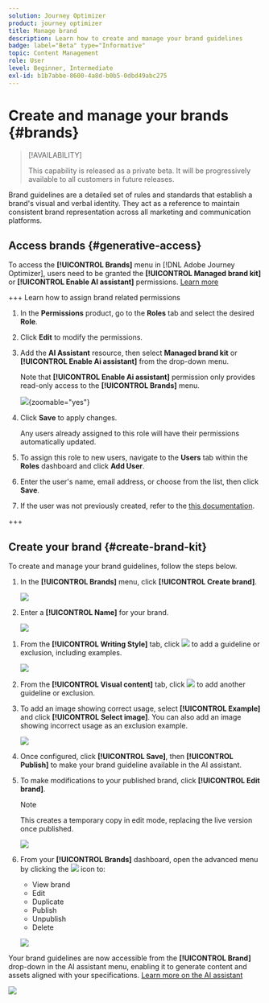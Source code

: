 ```yaml
---
solution: Journey Optimizer
product: journey optimizer
title: Manage brand
description: Learn how to create and manage your brand guidelines
badge: label="Beta" type="Informative"
topic: Content Management
role: User
level: Beginner, Intermediate
exl-id: b1b7abbe-8600-4a8d-b0b5-0dbd49abc275
---
```

# Create and manage your brands {#brands}

>[!AVAILABILITY]
>
>This capability is released as a private beta. It will be progressively available to all customers in future releases.

Brand guidelines are a detailed set of rules and standards that establish a brand's visual and verbal identity. They act as a reference to maintain consistent brand representation across all marketing and communication platforms.

<!--Upload feature currently behind feature flag--

In [!DNL Journey Optimizer], you now have the option to manually input and organize your brand details or upload brand guideline documents for automatic information extraction.-->

## Access brands {#generative-access}

To access the **[!UICONTROL Brands]** menu in [!DNL Adobe Journey Optimizer], users need to be granted the **[!UICONTROL Managed brand kit]** or **[!UICONTROL Enable AI assistant]** permissions. [Learn more](../administration/permissions.md)

+++  Learn how to assign brand related permissions

1. In the **Permissions** product, go to the **Roles** tab and select the desired **Role**.

1. Click **Edit** to modify the permissions.

1. Add the **AI Assistant** resource, then select **Managed brand kit** or **[!UICONTROL Enable Ai assistant]** from the drop-down menu. 

    Note that **[!UICONTROL Enable Ai assistant]** permission only provides read-only access to the **[!UICONTROL Brands]** menu.

    ![](assets/brands-permission.png){zoomable="yes"}

1. Click **Save** to apply changes.

    Any users already assigned to this role will have their permissions automatically updated.

1. To assign this role to new users, navigate to the **Users** tab within the **Roles** dashboard and click **Add User**.

1. Enter the user's name, email address, or choose from the list, then click **Save**.

1. If the user was not previously created, refer to the [this documentation](https://experienceleague.adobe.com/en/docs/experience-platform/access-control/abac/permissions-ui/users).

+++

## Create your brand {#create-brand-kit}

To create and manage your brand guidelines, follow the steps below.

<!--Upload feature currently behind feature flag--

To create and manage your Brand guideline, you can either enter the details yourself, or upload your brand guidelines document to have the information extracted automatically:-->

1. In the **[!UICONTROL Brands]** menu, click **[!UICONTROL Create brand]**.

    ![](assets/brands-1.png)

1. Enter a **[!UICONTROL Name]** for your brand<!--and a **[!UICONTROL Description]** to your brand guideline-->.

    ![](assets/brands-2-temp.png)

<!--Upload feature currently behind feature flag so hidden from doc - should be available again by EOM (Feb)--

1. Drag and drop or select your file to upload your brand guidelines and extract automatically relevant brand information. Click **[!UICONTROL Create brand]**.

    The information extraction process now begins. Note that it may take several minutes to complete.

    ![](assets/brands-2.png)

1. Your Content and visual creation standards are now automatically populated. Browse through the different tabs to adapt the information as needed.

-->

1. From the **[!UICONTROL Writing Style]** tab, click ![](assets/do-not-localize/Smock_Add_18_N.svg) to add a guideline or exclusion, including examples.

    ![](assets/brands-3.png)

1. From the **[!UICONTROL Visual content]** tab, click ![](assets/do-not-localize/Smock_Add_18_N.svg) to add another guideline or exclusion. 

1. To add an image showing correct usage, select **[!UICONTROL Example]** and click **[!UICONTROL Select image]**. You can also add an image showing incorrect usage as an exclusion example.

    ![](assets/brands-4.png)

1. Once configured, click **[!UICONTROL Save]**, then **[!UICONTROL Publish]** to make your brand guideline available in the AI assistant.

1. To make modifications to your published brand, click **[!UICONTROL Edit brand]**. 

    >[!NOTE]
    >
    >This creates a temporary copy in edit mode, replacing the live version once published.

    ![](assets/brands-8.png)

1. From your **[!UICONTROL Brands]** dashboard, open the advanced menu by clicking the ![](assets/do-not-localize/Smock_More_18_N.svg) icon to: 

    * View brand
    * Edit
    * Duplicate
    * Publish
    * Unpublish
    * Delete

    ![](assets/brands-6.png)

Your brand guidelines are now accessible from the **[!UICONTROL Brand]** drop-down in the AI assistant menu, enabling it to generate content and assets aligned with your specifications. [Learn more on the AI assistant](gs-generative.md)

![](assets/brands-7.png)
